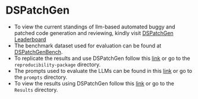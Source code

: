 # DSPatchGen

- To view the current standings of llm-based automated buggy and patched code generation and reviewing, kindly visit  [DSPatchGen Leaderboard](https://dspatchegen.github.io/dspatchegenLeaderboard)
- The benchmark dataset used for evaluation can be found at [DSPatchGenBench](https://github.com/dspatchgen/dspatchgen/tree/main/DSPatchBench).
- To replicate the results and use DSPatchGen follow this [link](https://github.com/dspatchgen/dspatchgen/tree/main/reproducibility-package) or go to the ```reproducibility-package``` directory.
- The prompts used to evaluate the LLMs can be found in this [link](https://github.com/dspatchgen/dspatchgen/tree/main/prompts) or go to the ```prompts``` directory.
- To view the results using DSPatchGen follow this [link](https://github.com/dspatchgen/dspatchgen/tree/main/Results) or go to the ```Results``` directory.
